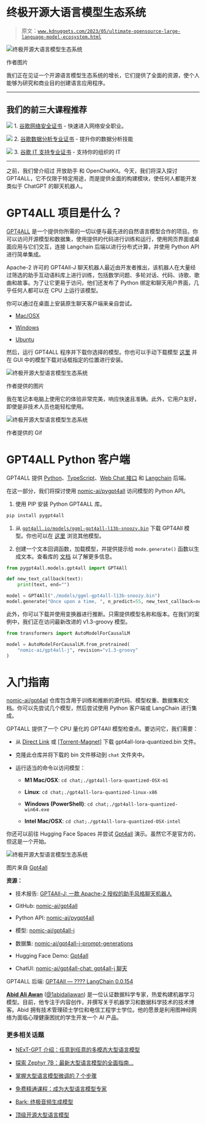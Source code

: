 # 终极开源大语言模型生态系统

> 原文：[`www.kdnuggets.com/2023/05/ultimate-opensource-large-language-model-ecosystem.html`](https://www.kdnuggets.com/2023/05/ultimate-opensource-large-language-model-ecosystem.html)

![终极开源大语言模型生态系统](img/b019a791ef44aab9a22a5fdecd68556d.png)

作者图片

我们正在见证一个开源语言模型生态系统的增长，它们提供了全面的资源，使个人能够为研究和商业目的创建语言应用程序。

* * *

## 我们的前三大课程推荐

![](img/0244c01ba9267c002ef39d4907e0b8fb.png) 1\. [谷歌网络安全证书](https://www.kdnuggets.com/google-cybersecurity) - 快速进入网络安全职业。

![](img/e225c49c3c91745821c8c0368bf04711.png) 2\. [谷歌数据分析专业证书](https://www.kdnuggets.com/google-data-analytics) - 提升你的数据分析技能

![](img/0244c01ba9267c002ef39d4907e0b8fb.png) 3\. [谷歌 IT 支持专业证书](https://www.kdnuggets.com/google-itsupport) - 支持你的组织的 IT

* * *

之前，我们曾介绍过 开放助手 和 OpenChatKit。今天，我们将深入探讨 GPT4ALL，它不仅限于特定用途，而是提供全面的构建模块，使任何人都能开发类似于 ChatGPT 的聊天机器人。

# GPT4ALL 项目是什么？

[GPT4ALL](https://github.com/nomic-ai/gpt4all) 是一个提供你所需的一切以便与最先进的自然语言模型合作的项目。你可以访问开源模型和数据集，使用提供的代码进行训练和运行，使用网页界面或桌面应用与它们交互，连接 Langchain 后端以进行分布式计算，并使用 Python API 进行简单集成。

Apache-2 许可的 GPT4All-J 聊天机器人最近由开发者推出，该机器人在大量经过筛选的助手互动语料库上进行训练，包括数学问题、多轮对话、代码、诗歌、歌曲和故事。为了让它更易于访问，他们还发布了 Python 绑定和聊天用户界面，几乎任何人都可以在 CPU 上运行该模型。

你可以通过在桌面上安装原生聊天客户端来亲自尝试。

+   [Mac/OSX](https://gpt4all.io/installers/gpt4all-installer-darwin.dmg)

+   [Windows](https://gpt4all.io/installers/gpt4all-installer-win64.exe)

+   [Ubuntu](https://gpt4all.io/installers/gpt4all-installer-linux.run)

然后，运行 GPT4ALL 程序并下载你选择的模型。你也可以手动下载模型 [这里](https://github.com/nomic-ai/gpt4all-chat#manual-download-of-models) 并在 GUI 中的模型下载对话框指定的位置进行安装。

![终极开源大型语言模型生态系统](img/3e40d3940af0629061736ccdb7ea0fcc.png)

作者提供的图片

我在笔记本电脑上使用它的体验非常完美，响应快速且准确。此外，它用户友好，即使是非技术人员也能轻松使用。

![终极开源大型语言模型生态系统](img/e02a7b0dd50960521a9abbfd0d57e42a.png)

作者提供的 Gif

# GPT4ALL Python 客户端

GPT4ALL 提供 [Python](https://github.com/nomic-ai/pyllamacpp)、[TypeScript](https://github.com/nomic-ai/gpt4all-ts)、[Web Chat 接口](https://github.com/nomic-ai/gpt4all-ui) 和 [Langchain](https://python.langchain.com/en/latest/modules/models/llms/integrations/gpt4all.html) 后端。

在这一部分，我们将探讨使用 [nomic-ai/pygpt4all](https://github.com/nomic-ai/pygpt4all) 访问模型的 Python API。

1.  使用 PIP 安装 Python GPT4ALL 库。

```py
pip install pygpt4all
```

1.  从 [`gpt4all.io/models/ggml-gpt4all-l13b-snoozy.bin`](http://gpt4all.io/models/ggml-gpt4all-l13b-snoozy.bin) 下载 GPT4All 模型。你也可以在 [这里](https://github.com/nomic-ai/gpt4all-chat#manual-download-of-models) 浏览其他模型。

1.  创建一个文本回调函数，加载模型，并提供提示给 `mode.generate()` 函数以生成文本。查看库的 [文档](https://nomic-ai.github.io/pygpt4all/) 以了解更多信息。

```py
from pygpt4all.models.gpt4all import GPT4All

def new_text_callback(text):
    print(text, end="")

model = GPT4All("./models/ggml-gpt4all-l13b-snoozy.bin")
model.generate("Once upon a time, ", n_predict=55, new_text_callback=new_text_callback) 
```

此外，你可以下载并使用变换器进行推断。只需提供模型名称和版本。在我们的案例中，我们正在访问最新改进的 v1.3-groovy 模型。

```py
from transformers import AutoModelForCausalLM

model = AutoModelForCausalLM.from_pretrained(
    "nomic-ai/gpt4all-j", revision="v1.3-groovy"
) 
```

# 入门指南

[nomic-ai/gpt4all](https://github.com/nomic-ai/gpt4all) 仓库包含用于训练和推断的源代码、模型权重、数据集和文档。你可以先尝试几个模型，然后尝试使用 Python 客户端或 LangChain 进行集成。

GPT4ALL 提供了一个 CPU 量化的 GPT4All 模型检查点。要访问它，我们需要：

+   从 [Direct Link](https://the-eye.eu/public/AI/models/nomic-ai/gpt4all/gpt4all-lora-quantized.bin) 或 [[Torrent-Magnet]](https://tinyurl.com/gpt4all-lora-quantized) 下载 gpt4all-lora-quantized.bin 文件。

+   克隆此仓库并将下载的 bin 文件移动到 `chat` 文件夹中。

+   运行适当的命令以访问模型：

    +   **M1 Mac/OSX**: `cd chat;./gpt4all-lora-quantized-OSX-m1`

    +   **Linux**: `cd chat;./gpt4all-lora-quantized-linux-x86`

    +   **Windows (PowerShell)**: `cd chat;./gpt4all-lora-quantized-win64.exe`

    +   **Intel Mac/OSX**: `cd chat;./gpt4all-lora-quantized-OSX-intel`

你还可以前往 Hugging Face Spaces 并尝试 [Gpt4all](https://huggingface.co/spaces/Monster/GPT4ALL) 演示。虽然它不是官方的，但这是一个开始。

![终极开源大型语言模型生态系统](img/e7bd7f43f2e5ee8e130144401423958f.png)

图片来自 [Gpt4all](https://huggingface.co/spaces/Monster/GPT4ALL)

**资源：**

+   技术报告: [GPT4All-J: 一款 Apache-2 授权的助手风格聊天机器人](https://static.nomic.ai/gpt4all/2023_GPT4All-J_Technical_Report_2.pdf)

+   GitHub: [nomic-ai/gpt4all](https://github.com/nomic-ai/gpt4all)

+   Python API: [nomic-ai/pygpt4all](https://github.com/nomic-ai/pygpt4all)

+   模型: [nomic-ai/gpt4all-j](https://huggingface.co/nomic-ai/gpt4all-j)

+   数据集: [nomic-ai/gpt4all-j-prompt-generations](https://huggingface.co/datasets/nomic-ai/gpt4all-j-prompt-generations)

+   Hugging Face Demo: [Gpt4all](https://huggingface.co/spaces/Monster/GPT4ALL)

+   ChatUI: [nomic-ai/gpt4all-chat: gpt4all-j 聊天](https://github.com/nomic-ai/gpt4all-chat)

GPT4ALL 后端: [GPT4All — ???? LangChain 0.0.154](https://python.langchain.com/en/latest/modules/models/llms/integrations/gpt4all.html)

**[Abid Ali Awan](https://www.polywork.com/kingabzpro)** ([@1abidaliawan](https://twitter.com/1abidaliawan)) 是一位认证数据科学专家，热爱构建机器学习模型。目前，他专注于内容创作，并撰写关于机器学习和数据科学技术的技术博客。Abid 拥有技术管理硕士学位和电信工程学士学位。他的愿景是利用图神经网络为面临心理健康困扰的学生开发一个 AI 产品。

### 更多相关话题

+   [NExT-GPT 介绍：任意到任意的多模态大型语言模型](https://www.kdnuggets.com/introduction-to-nextgpt-anytoany-multimodal-large-language-model)

+   [探索 Zephyr 7B：最新大型语言模型的全面指南…](https://www.kdnuggets.com/exploring-the-zephyr-7b-a-comprehensive-guide-to-the-latest-large-language-model)

+   [掌握大型语言模型微调的 7 个步骤](https://www.kdnuggets.com/7-steps-to-mastering-large-language-model-fine-tuning)

+   [免费精通课程：成为大型语言模型专家](https://www.kdnuggets.com/ree-mastery-course-become-a-large-language-model-expert)

+   [Bark: 终极音频生成模型](https://www.kdnuggets.com/2023/05/bark-ultimate-audio-generation-model.html)

+   [顶级开源大型语言模型](https://www.kdnuggets.com/2022/09/john-snow-top-open-source-large-language-models.html)
